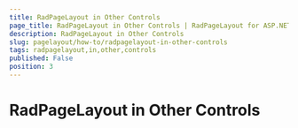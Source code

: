 ```yaml
---
title: RadPageLayout in Other Controls
page_title: RadPageLayout in Other Controls | RadPageLayout for ASP.NET AJAX Documentation
description: RadPageLayout in Other Controls
slug: pagelayout/how-to/radpagelayout-in-other-controls
tags: radpagelayout,in,other,controls
published: False
position: 3
---
```


# RadPageLayout in Other Controls



## 
